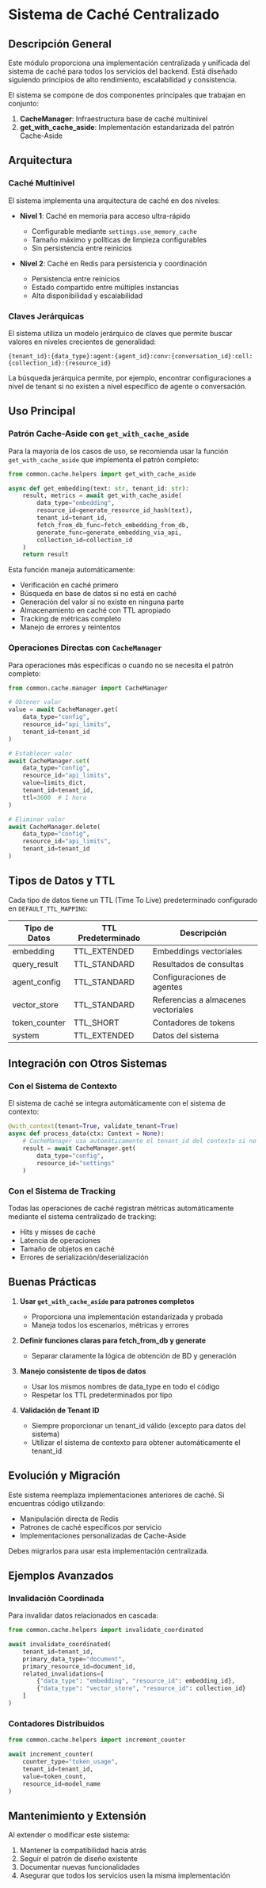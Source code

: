 # Sistema de Caché Centralizado

## Descripción General

Este módulo proporciona una implementación centralizada y unificada del sistema de caché para todos los servicios del backend. Está diseñado siguiendo principios de alto rendimiento, escalabilidad y consistencia.

El sistema se compone de dos componentes principales que trabajan en conjunto:

1. **CacheManager**: Infraestructura base de caché multinivel
2. **get_with_cache_aside**: Implementación estandarizada del patrón Cache-Aside

## Arquitectura

### Caché Multinivel

El sistema implementa una arquitectura de caché en dos niveles:

- **Nivel 1**: Caché en memoria para acceso ultra-rápido
  - Configurable mediante `settings.use_memory_cache`
  - Tamaño máximo y políticas de limpieza configurables
  - Sin persistencia entre reinicios

- **Nivel 2**: Caché en Redis para persistencia y coordinación
  - Persistencia entre reinicios
  - Estado compartido entre múltiples instancias
  - Alta disponibilidad y escalabilidad

### Claves Jerárquicas

El sistema utiliza un modelo jerárquico de claves que permite buscar valores en niveles crecientes de generalidad:

```
{tenant_id}:{data_type}:agent:{agent_id}:conv:{conversation_id}:coll:{collection_id}:{resource_id}
```

La búsqueda jerárquica permite, por ejemplo, encontrar configuraciones a nivel de tenant si no existen a nivel específico de agente o conversación.

## Uso Principal

### Patrón Cache-Aside con `get_with_cache_aside`

Para la mayoría de los casos de uso, se recomienda usar la función `get_with_cache_aside` que implementa el patrón completo:

```python
from common.cache.helpers import get_with_cache_aside

async def get_embedding(text: str, tenant_id: str):
    result, metrics = await get_with_cache_aside(
        data_type="embedding",
        resource_id=generate_resource_id_hash(text),
        tenant_id=tenant_id,
        fetch_from_db_func=fetch_embedding_from_db,
        generate_func=generate_embedding_via_api,
        collection_id=collection_id
    )
    return result
```

Esta función maneja automáticamente:
- Verificación en caché primero
- Búsqueda en base de datos si no está en caché
- Generación del valor si no existe en ninguna parte
- Almacenamiento en caché con TTL apropiado
- Tracking de métricas completo
- Manejo de errores y reintentos

### Operaciones Directas con `CacheManager`

Para operaciones más específicas o cuando no se necesita el patrón completo:

```python
from common.cache.manager import CacheManager

# Obtener valor
value = await CacheManager.get(
    data_type="config",
    resource_id="api_limits",
    tenant_id=tenant_id
)

# Establecer valor
await CacheManager.set(
    data_type="config",
    resource_id="api_limits",
    value=limits_dict,
    tenant_id=tenant_id,
    ttl=3600  # 1 hora
)

# Eliminar valor
await CacheManager.delete(
    data_type="config",
    resource_id="api_limits",
    tenant_id=tenant_id
)
```

## Tipos de Datos y TTL

Cada tipo de datos tiene un TTL (Time To Live) predeterminado configurado en `DEFAULT_TTL_MAPPING`:

| Tipo de Datos | TTL Predeterminado | Descripción |
|---------------|-------------------|-------------|
| embedding     | TTL_EXTENDED      | Embeddings vectoriales |
| query_result  | TTL_STANDARD      | Resultados de consultas |
| agent_config  | TTL_STANDARD      | Configuraciones de agentes |
| vector_store  | TTL_STANDARD      | Referencias a almacenes vectoriales |
| token_counter | TTL_SHORT         | Contadores de tokens |
| system        | TTL_EXTENDED      | Datos del sistema |

## Integración con Otros Sistemas

### Con el Sistema de Contexto

El sistema de caché se integra automáticamente con el sistema de contexto:

```python
@with_context(tenant=True, validate_tenant=True)
async def process_data(ctx: Context = None):
    # CacheManager usa automáticamente el tenant_id del contexto si no se proporciona
    result = await CacheManager.get(
        data_type="config",
        resource_id="settings"
    )
```

### Con el Sistema de Tracking

Todas las operaciones de caché registran métricas automáticamente mediante el sistema centralizado de tracking:

- Hits y misses de caché
- Latencia de operaciones
- Tamaño de objetos en caché
- Errores de serialización/deserialización

## Buenas Prácticas

1. **Usar `get_with_cache_aside` para patrones completos**
   - Proporciona una implementación estandarizada y probada
   - Maneja todos los escenarios, métricas y errores

2. **Definir funciones claras para fetch_from_db y generate**
   - Separar claramente la lógica de obtención de BD y generación

3. **Manejo consistente de tipos de datos**
   - Usar los mismos nombres de data_type en todo el código
   - Respetar los TTL predeterminados por tipo

4. **Validación de Tenant ID**
   - Siempre proporcionar un tenant_id válido (excepto para datos del sistema)
   - Utilizar el sistema de contexto para obtener automáticamente el tenant_id

## Evolución y Migración

Este sistema reemplaza implementaciones anteriores de caché. Si encuentras código utilizando:
- Manipulación directa de Redis
- Patrones de caché específicos por servicio
- Implementaciones personalizadas de Cache-Aside

Debes migrarlos para usar esta implementación centralizada.

## Ejemplos Avanzados

### Invalidación Coordinada

Para invalidar datos relacionados en cascada:

```python
from common.cache.helpers import invalidate_coordinated

await invalidate_coordinated(
    tenant_id=tenant_id,
    primary_data_type="document",
    primary_resource_id=document_id,
    related_invalidations=[
        {"data_type": "embedding", "resource_id": embedding_id},
        {"data_type": "vector_store", "resource_id": collection_id}
    ]
)
```

### Contadores Distribuidos

```python
from common.cache.helpers import increment_counter

await increment_counter(
    counter_type="token_usage",
    tenant_id=tenant_id,
    value=token_count,
    resource_id=model_name
)
```

## Mantenimiento y Extensión

Al extender o modificar este sistema:

1. Mantener la compatibilidad hacia atrás
2. Seguir el patrón de diseño existente
3. Documentar nuevas funcionalidades
4. Asegurar que todos los servicios usen la misma implementación
